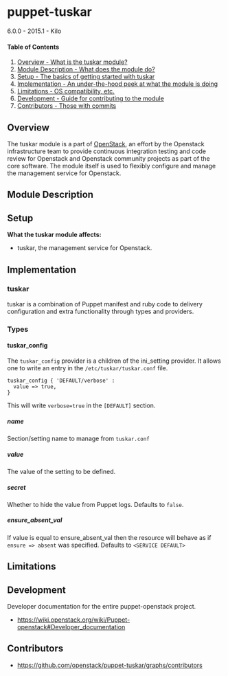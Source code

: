 puppet-tuskar
=============

6.0.0 - 2015.1 - Kilo

#### Table of Contents

1. [Overview - What is the tuskar module?](#overview)
2. [Module Description - What does the module do?](#module-description)
3. [Setup - The basics of getting started with tuskar](#setup)
4. [Implementation - An under-the-hood peek at what the module is doing](#implementation)
5. [Limitations - OS compatibility, etc.](#limitations)
6. [Development - Guide for contributing to the module](#development)
7. [Contributors - Those with commits](#contributors)

Overview
--------

The tuskar module is a part of [OpenStack](https://github.com/openstack), an effort by the Openstack infrastructure team to provide continuous integration testing and code review for Openstack and Openstack community projects as part of the core software. The module itself is used to flexibly configure and manage the management service for Openstack.

Module Description
------------------

Setup
-----

**What the tuskar module affects:**

* tuskar, the management service for Openstack.

Implementation
--------------

### tuskar

tuskar is a combination of Puppet manifest and ruby code to delivery configuration and extra functionality through types and providers.

### Types

#### tuskar_config

The `tuskar_config` provider is a children of the ini_setting provider. It allows one to write an entry in the `/etc/tuskar/tuskar.conf` file.

```puppet
tuskar_config { 'DEFAULT/verbose' :
  value => true,
}
```

This will write `verbose=true` in the `[DEFAULT]` section.

##### name

Section/setting name to manage from `tuskar.conf`

##### value

The value of the setting to be defined.

##### secret

Whether to hide the value from Puppet logs. Defaults to `false`.

##### ensure_absent_val

If value is equal to ensure_absent_val then the resource will behave as if `ensure => absent` was specified. Defaults to `<SERVICE DEFAULT>`

Limitations
-----------

Development
-----------

Developer documentation for the entire puppet-openstack project.

* https://wiki.openstack.org/wiki/Puppet-openstack#Developer_documentation

Contributors
------------

* https://github.com/openstack/puppet-tuskar/graphs/contributors
